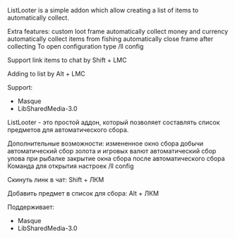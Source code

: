 ListLooter is a simple addon which allow creating a list of items to automatically collect.

Extra features:
custom loot frame
automatically collect money and currency
automatically collect items from fishing
automatically close frame after collecting
To open configuration type /ll config

Support link items to chat by Shift + LMC

Adding to list by Alt + LMC

Support:
- Masque
- LibSharedMedia-3.0

ListLooter - это простой аддон, который позволяет составлять список предметов для автоматического сбора.

Дополнительные возможности:
измененное окно сбора добычи
автоматический сбор золота и игровых валют
автоматический сбор улова при рыбалке
закрытие окна сбора после автоматического сбора
Команда для открытия настроек /ll config

Скинуть линк в чат: Shift + ЛКМ

Добавить предмет в список для сбора: Alt + ЛКМ

Поддерживает:
- Masque
- LibSharedMedia-3.0